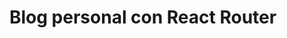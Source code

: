 # Blog personal con React Router


<!-- 

npm i react-router-dom

npm i styled-components

emmet
ul>li*3{Articulo #$}

<ul>
  <li>Articulo #1</li>
  <li>Articulo #2</li>
  <li>Articulo #3</li>
</ul>
-->